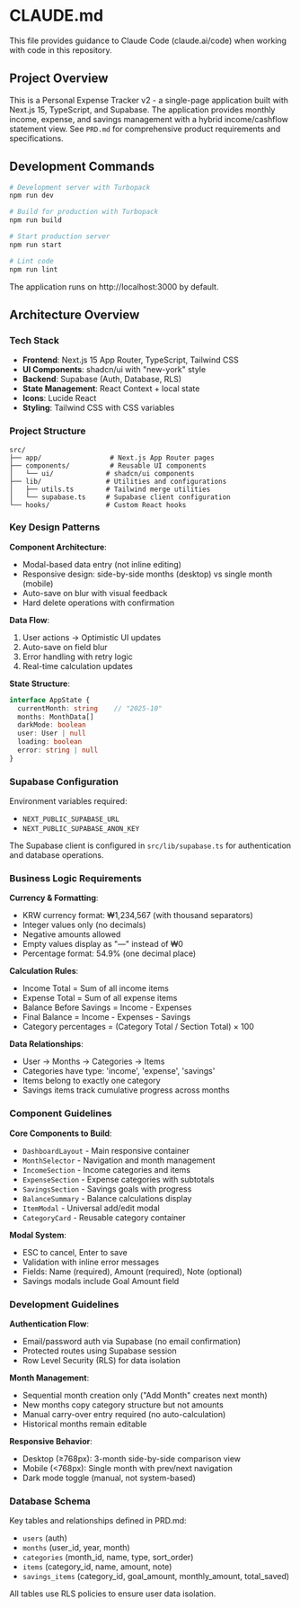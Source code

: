 # CLAUDE.md

This file provides guidance to Claude Code (claude.ai/code) when working with code in this repository.

## Project Overview

This is a Personal Expense Tracker v2 - a single-page application built with Next.js 15, TypeScript, and Supabase. The application provides monthly income, expense, and savings management with a hybrid income/cashflow statement view. See `PRD.md` for comprehensive product requirements and specifications.

## Development Commands

```bash
# Development server with Turbopack
npm run dev

# Build for production with Turbopack
npm run build

# Start production server
npm run start

# Lint code
npm run lint
```

The application runs on http://localhost:3000 by default.

## Architecture Overview

### Tech Stack
- **Frontend**: Next.js 15 App Router, TypeScript, Tailwind CSS
- **UI Components**: shadcn/ui with "new-york" style
- **Backend**: Supabase (Auth, Database, RLS)
- **State Management**: React Context + local state
- **Icons**: Lucide React
- **Styling**: Tailwind CSS with CSS variables

### Project Structure
```
src/
├── app/                 # Next.js App Router pages
├── components/          # Reusable UI components
│   └── ui/             # shadcn/ui components
├── lib/                # Utilities and configurations
│   ├── utils.ts        # Tailwind merge utilities
│   └── supabase.ts     # Supabase client configuration
└── hooks/              # Custom React hooks
```

### Key Design Patterns

**Component Architecture**:
- Modal-based data entry (not inline editing)
- Responsive design: side-by-side months (desktop) vs single month (mobile)
- Auto-save on blur with visual feedback
- Hard delete operations with confirmation

**Data Flow**:
1. User actions → Optimistic UI updates
2. Auto-save on field blur
3. Error handling with retry logic
4. Real-time calculation updates

**State Structure**:
```typescript
interface AppState {
  currentMonth: string    // "2025-10"
  months: MonthData[]
  darkMode: boolean
  user: User | null
  loading: boolean
  error: string | null
}
```

### Supabase Configuration

Environment variables required:
- `NEXT_PUBLIC_SUPABASE_URL`
- `NEXT_PUBLIC_SUPABASE_ANON_KEY`

The Supabase client is configured in `src/lib/supabase.ts` for authentication and database operations.

### Business Logic Requirements

**Currency & Formatting**:
- KRW currency format: ₩1,234,567 (with thousand separators)
- Integer values only (no decimals)
- Negative amounts allowed
- Empty values display as "—" instead of ₩0
- Percentage format: 54.9% (one decimal place)

**Calculation Rules**:
- Income Total = Sum of all income items
- Expense Total = Sum of all expense items
- Balance Before Savings = Income - Expenses
- Final Balance = Income - Expenses - Savings
- Category percentages = (Category Total / Section Total) × 100

**Data Relationships**:
- User → Months → Categories → Items
- Categories have type: 'income', 'expense', 'savings'
- Items belong to exactly one category
- Savings items track cumulative progress across months

### Component Guidelines

**Core Components to Build**:
- `DashboardLayout` - Main responsive container
- `MonthSelector` - Navigation and month management
- `IncomeSection` - Income categories and items
- `ExpenseSection` - Expense categories with subtotals
- `SavingsSection` - Savings goals with progress
- `BalanceSummary` - Balance calculations display
- `ItemModal` - Universal add/edit modal
- `CategoryCard` - Reusable category container

**Modal System**:
- ESC to cancel, Enter to save
- Validation with inline error messages
- Fields: Name (required), Amount (required), Note (optional)
- Savings modals include Goal Amount field

### Development Guidelines

**Authentication Flow**:
- Email/password auth via Supabase (no email confirmation)
- Protected routes using Supabase session
- Row Level Security (RLS) for data isolation

**Month Management**:
- Sequential month creation only ("Add Month" creates next month)
- New months copy category structure but not amounts
- Manual carry-over entry required (no auto-calculation)
- Historical months remain editable

**Responsive Behavior**:
- Desktop (≥768px): 3-month side-by-side comparison view
- Mobile (<768px): Single month with prev/next navigation
- Dark mode toggle (manual, not system-based)

### Database Schema

Key tables and relationships defined in PRD.md:
- `users` (auth)
- `months` (user_id, year, month)
- `categories` (month_id, name, type, sort_order)
- `items` (category_id, name, amount, note)
- `savings_items` (category_id, goal_amount, monthly_amount, total_saved)

All tables use RLS policies to ensure user data isolation.